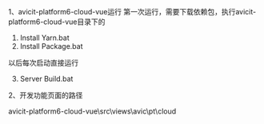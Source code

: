 1、avicit-platform6-cloud-vue运行
第一次运行，需要下载依赖包，执行avicit-platform6-cloud-vue目录下的

1. Install Yarn.bat
2. Install Package.bat

以后每次启动直接运行

3. Server Build.bat


2、开发功能页面的路径

avicit-platform6-cloud-vue\src\views\avic\pt\cloud
